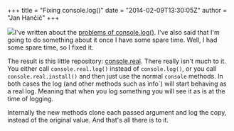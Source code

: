+++
title = "Fixing console.log()"
date = "2014-02-09T13:30:05Z"
author = "Jan Hančič"
+++

![](https://dl.dropboxusercontent.com/u/373700/hancic.info/console.log/ss1.png)I've written about the [problems of console.log()](/console-log-is-not-a-log). I've also said that I'm going to do something about it once I have some spare time. Well, I had some spare time, so I fixed it.

The result is this little repository: [console.real](https://github.com/janhancic/console.real). There really isn't much to it. You either call `console.real.log()` instead of `console.log()`, or you call `console.real.install()` and then just use the normal `console` methods. In both cases the log (and other methods such as ìnfo`) will start behaving as a real log. Meaning that when you log something you will see it as is at the time of logging.

Internally the new methods clone each passed argument and log the copy, instead of the original value. And that's all there is to it.
